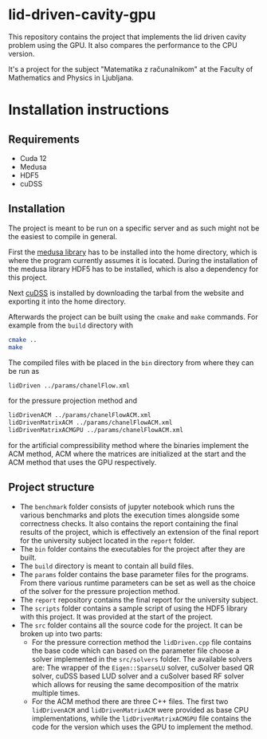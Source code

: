 # lid-driven-cavity-gpu
This repository contains the project that implements the lid driven cavity problem 
using the GPU. It also compares the performance to the CPU version.

It's a project for the subject "Matematika z računalnikom" at the Faculty of Mathematics and Physics 
in Ljubljana.

# Installation instructions
## Requirements
- Cuda 12
- Medusa
- HDF5
- cuDSS
## Installation
The project is meant to be run on a specific server and as such might not be the easiest to compile in general.

First the [medusa library](https://gitlab.com/e62Lab/medusa) has to be installed into the home directory,
which is where the program currently assumes it is located. During the installation of the medusa library 
HDF5 has to be installed, which is also a dependency for this project.

Next [cuDSS](https://developer.nvidia.com/cudss) is installed by downloading the tarbal from the website and exporting it into the 
home directory.

Afterwards the project can be built using the `cmake` and `make` commands. For example from the `build` directory with
```bash 
cmake ..
make
```
The compiled files with be placed in the `bin` directory from where they can be run as
```bash
lidDriven ../params/chanelFlow.xml
```
for the pressure projection method and 
```bash
lidDrivenACM ../params/chanelFlowACM.xml
lidDrivenMatrixACM ../params/chanelFlowACM.xml
lidDrivenMatrixACMGPU ../params/chanelFlowACM.xml
```
for the artificial compressibility method where the binaries implement the ACM method,
ACM where the matrices are initialized at the start and the ACM method that uses the GPU respectively.

## Project structure
- The `benchmark` folder consists of jupyter notebook which runs the various benchmarks and plots the execution times alongside some 
correctness checks. It also contains the report containing the final results of the project, which is effectively an extension 
of the final report for the university subject located in the `report` folder.
- The `bin` folder contains the executables for the project after they are built.
- The `build` directory is meant to contain all build files.
- The `params` folder contains the base parameter files for the programs. From there various runtime parameters can be set as 
well as the choice of the solver for the pressure projection method.
- The `report` repository contains the final report for the university subject. 
- The `scripts` folder contains a sample script of using the HDF5 library with this project. It was provided at the start of the project.
- The `src` folder contains all the source code for the project. It can be broken up into two parts:
    + For the pressure correction method the `lidDriven.cpp` file contains the base code which can
    based on the parameter file choose a solver implemented in the `src/solvers` folder. The available 
    solvers are: The wrapper of the `Eigen::SparseLU` solver, cuSolver based QR solver, cuDSS based LUD solver and 
    a cuSolver based RF solver which allows for reusing the same decomposition of the matrix multiple times.
    + For the ACM method there are three C++ files. The first two `lidDrivenACM` and `lidDrivenMatrixACM` were provided 
    as base CPU implementations, while the `lidDrivenMatrixACMGPU` file contains the code for the version which uses the GPU
    to implement the method.
